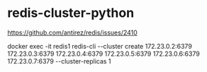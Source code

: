 # redis-cluster-python


https://github.com/antirez/redis/issues/2410


docker exec -it redis1 redis-cli --cluster create 172.23.0.2:6379 172.23.0.3:6379 172.23.0.4:6379 172.23.0.5:6379 172.23.0.6:6379 172.23.0.7:6379 --cluster-replicas 1